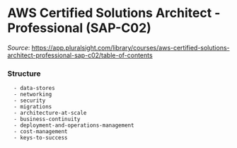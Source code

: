 # AWS Certified Solutions Architect - Professional (SAP-C02)

*Source*: https://app.pluralsight.com/library/courses/aws-certified-solutions-architect-professional-sap-c02/table-of-contents

### Structure

```
  - data-stores
  - networking
  - security
  - migrations
  - architecture-at-scale
  - business-continuity
  - deployment-and-operations-management
  - cost-management
  - keys-to-success
```
